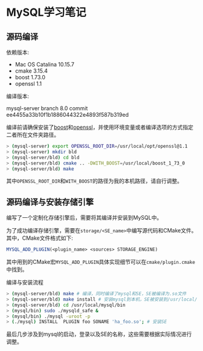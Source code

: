 # MySQL学习笔记

## 源码编译

依赖版本:

- Mac OS Catalina 10.15.7
- cmake 3.15.4
- boost 1.73.0
- openssl 1.1

编译版本:

mysql-server branch 8.0 commit ee4455a33b10f1b1886044322e4893f587b319ed

编译前请确保安装了[boost](https://www.boost.org/)和[openssl](https://www.openssl.org/)，并使用环境变量或者编译选项的方式指定二者所在文件夹路径。

```bash
> (mysql-server) export OPENSSL_ROOT_DIR=/usr/local/opt/openssl@1.1
> (mysql-server) mkdir bld
> (mysql-server/bld) cd bld
> (mysql-server/bld) cmake .. -DWITH_BOOST=/usr/local/boost_1_73_0
> (mysql-server/bld) make
```

其中`OPENSSL_ROOT_DIR`和`WITH_BOOST`的路径为我的本机路径，请自行调整。

## 源码编译与安装存储引擎

编写了一个定制化存储引擎后，需要将其编译并安装到MySQL中。

为了成功编译存储引擎，需要在`storage/<SE_name>`中编写源代码和CMake文件。其中，CMake文件格式如下:

```cmake
MYSQL_ADD_PLUGIN(<plugin_name> <sources> STORAGE_ENGINE)
```

其中用到的CMake宏`MYSQL_ADD_PLUGIN`具体实现细节可以在`cmake/plugin.cmake`中找到。

编译与安装流程

```bash
> (mysql-server/bld) make # 编译，同时编译了mysql和SE，SE被编译为.so文件
> (mysql-server/bld) make install # 安装mysql到本机，SE被安装到/usr/local/mysql/lib/plugin/文件夹下
> (mysql-server/bld) cd /usr/local/mysql/bin
> (mysql/bin) sudo ./mysqld_safe &
> (mysql/bin) ./mysql -uroot -p
> (./mysql) INSTALL  PLUGIN foo SONAME 'ha_foo.so'; # 安装SE
```

最后几步涉及到mysql的启动，登录以及SE的名称，这些需要根据实际情况进行调整。
